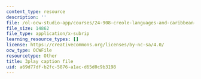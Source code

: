 ```yaml
---
content_type: resource
description: ''
file: /ol-ocw-studio-app/courses/24-908-creole-languages-and-caribbean-identities-spring-2017/a69d77dfb2fc5876a1acd65d0c9b3198_mAhtll45Yz8.vtt
file_size: 14862
file_type: application/x-subrip
learning_resource_types: []
license: https://creativecommons.org/licenses/by-nc-sa/4.0/
ocw_type: OCWFile
resourcetype: Other
title: 3play caption file
uid: a69d77df-b2fc-5876-a1ac-d65d0c9b3198
---
```

